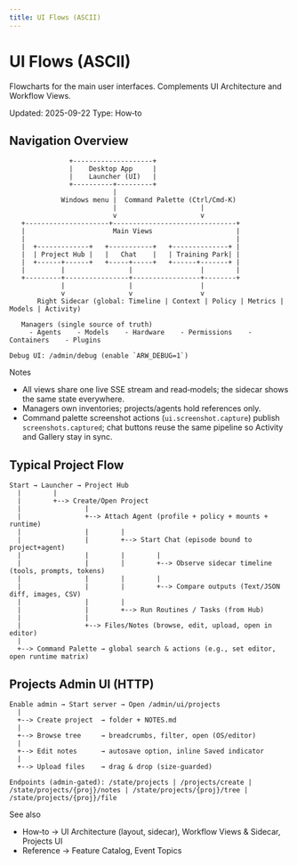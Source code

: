 ```yaml
---
title: UI Flows (ASCII)
---
```


# UI Flows (ASCII)

Flowcharts for the main user interfaces. Complements UI Architecture and Workflow Views.

Updated: 2025-09-22
Type: How‑to

## Navigation Overview

```
               +--------------------+
               |    Desktop App     |
               |    Launcher (UI)   |
               +----------+---------+
                          |
             Windows menu |  Command Palette (Ctrl/Cmd-K)
                          |                     |
                          v                     v
   +---------------------+-------------------------------+
   |                      Main Views                     |
   |                                                     |
   |  +-------------+   +-----------+   +--------------+ |
   |  | Project Hub |   |   Chat    |   | Training Park| |
   |  +------+------+   +-----+-----+   +------+-------+ |
   |         |                |                 |        |
   +---------+----------------+-----------------+--------+
             |                |                 |
             v                v                 v
       Right Sidecar (global: Timeline | Context | Policy | Metrics | Models | Activity)

   Managers (single source of truth)
     - Agents    - Models    - Hardware    - Permissions    - Containers    - Plugins

Debug UI: /admin/debug (enable `ARW_DEBUG=1`)
```

Notes
- All views share one live SSE stream and read‑models; the sidecar shows the same state everywhere.
- Managers own inventories; projects/agents hold references only.
- Command palette screenshot actions (`ui.screenshot.capture`) publish `screenshots.captured`; chat buttons reuse the same pipeline so Activity and Gallery stay in sync.

## Typical Project Flow

```
Start → Launcher → Project Hub
  |        |
  |        +--> Create/Open Project
  |                |
  |                +--> Attach Agent (profile + policy + mounts + runtime)
  |                |        |
  |                |        +--> Start Chat (episode bound to project+agent)
  |                |        |        |
  |                |        |        +--> Observe sidecar timeline (tools, prompts, tokens)
  |                |        |        |
  |                |        |        +--> Compare outputs (Text/JSON diff, images, CSV)
  |                |        |
  |                |        +--> Run Routines / Tasks (from Hub)
  |                |
  |                +--> Files/Notes (browse, edit, upload, open in editor)
  |
  +--> Command Palette → global search & actions (e.g., set editor, open runtime matrix)
```

## Projects Admin UI (HTTP)

```
Enable admin → Start server → Open /admin/ui/projects
  |
  +--> Create project  → folder + NOTES.md
  |
  +--> Browse tree     → breadcrumbs, filter, open (OS/editor)
  |
  +--> Edit notes      → autosave option, inline Saved indicator
  |
  +--> Upload files    → drag & drop (size‑guarded)

Endpoints (admin‑gated): /state/projects | /projects/create | /state/projects/{proj}/notes | /state/projects/{proj}/tree | /state/projects/{proj}/file
```

See also
- How‑to → UI Architecture (layout, sidecar), Workflow Views & Sidecar, Projects UI
- Reference → Feature Catalog, Event Topics
